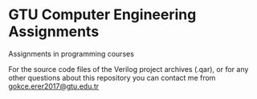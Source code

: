 # GTU Computer Engineering Assignments
Assignments in programming courses

For the source code files of the Verilog project archives (.qar), or for any other questions about this repository
you can contact me from gokce.erer2017@gtu.edu.tr
